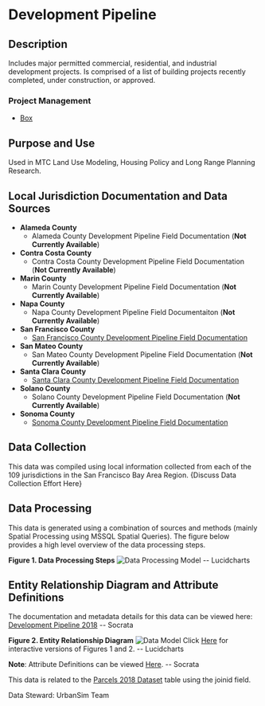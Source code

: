 # Development Pipeline

## Description
Includes major permitted commercial, residential, and industrial development projects. Is comprised of a list of building projects recently completed, under construction, or approved.

### Project Management

- [Box](https://mtcdrive.box.com/s/zhrj6w8rle80mjyrez6v6s0fsu1yen35)

## Purpose and Use  
Used in MTC Land Use Modeling, Housing Policy and Long Range Planning Research.

## Local Jurisdiction Documentation and Data Sources

* **Alameda County**
   * Alameda County Development Pipeline Field Documentation (**Not Currently Available**)
* **Contra Costa County**
   * Contra Costa County Development Pipeline Field Documentation (**Not Currently Available**)
* **Marin County**
   * Marin County Development Pipeline Field Documentation (**Not Currently Available**)
* **Napa County**
   * Napa County Development Pipeline Field Documentaiton (**Not Currently Available**)
* **San Francisco County**
   * [San Francisco County Development Pipeline Field Documentation](https://mtcdrive.box.com/s/b1k5nturqhafihh9tlc8vi4pyvvmexld)
* **San Mateo County**
   * San Mateo County Development Pipeline Field Documentation (**Not Currently Available**)
* **Santa Clara County**
   * [Santa Clara County Development Pipeline Field Documentation]()
* **Solano County**
   * Solano County Development Pipeline Field Documentation (**Not Currently Available**)
* **Sonoma County**
   * [Sonoma County Development Pipeline Field Documentation]()

## Data Collection
This data was compiled using local information collected from each of the 109 jurisdictions in the San Francisco Bay Area Region.  {Discuss Data Collection Effort Here}

## Data Processing
This data is generated using a combination of sources and methods (mainly Spatial Processing using MSSQL Spatial Queries). The figure below provides a high level overview of the data processing steps.  

**Figure 1. Data Processing Steps**
![Data Processing Model]() -- Lucidcharts 

## Entity Relationship Diagram and Attribute Definitions
The documentation and metadata details for this data can be viewed here: [Development Pipeline 2018]() -- Socrata

**Figure 2. Entity Relationship Diagram**
![Data Model]()
Click [Here]() for interactive versions of Figures 1 and 2. -- Lucidcharts

**Note**:
Attribute Definitions can be viewed [Here](). -- Socrata

This data is related to the [Parcels 2018 Dataset](https://mtc.data.socrata.com/Cadastral/Region-Parcels-2018-/fqea-xb6g) table using the joinid field.

Data Steward: UrbanSim Team